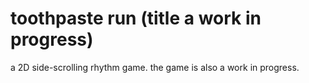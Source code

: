 # toothpaste run (title a work in progress)
a 2D side-scrolling rhythm game.
the game is also a work in progress.

